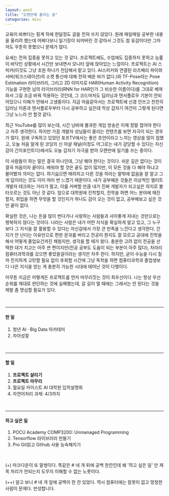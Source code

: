 ```yaml
---
layout: post
title: "오랜만에 올리는 글"
categories: misc
---
```


교육이 바쁘다는 핑계 하에 한달정도 글을 전혀 쓰지 않았다. 원래 매일매일 공부한 내용을 올리려 했는데 어쩌다보니 일기장이 되어버린 것 같아서 그것도 참 유감이다만 그마저도 꾸준히 못했으니 문제가 많다. 

요새는 전혀 집중을 못하고 있는 것 같다. 프로젝트에도, 수업에도 집중하지 못하고 능률이 바닥인 상황에서 시간만 보내면서 모니터 앞에 앉아있는 느낌이다. 프로젝트는 AI 스피커(이것도 그냥 조원 하나가 전담해서 맡고 있다. AI스피커와 연결된 라즈베리 파이와 서버(워크스테이션)의 소켓 통신에 대해 전혀 배운 바가 없다.)와 TF-Pose라는 Pose Estimation 라이브러리, 그리고 2D 이미지로 HAR(Human Activity Recognition) 기능을 구현한 남의 라이브러리(RNN for HAR인가 그 비슷한 이름이다)를 그대로 베껴와서 그걸 조금 바꿔 적용하는 것인데, 그 코드마저도 딥러닝과 텐서플로우 기본이 안되어있으니 이해가 안돼서 고생중이다. 지금 마음같아서는 프로젝트에 신경 안쓰고 천천히 딥러닝 이론과 텐서플로우부터 다시 공부하고 싶은데 막상 갑자기 여건이 그렇게 된다면 그냥 노느라 안 할것 같다.

최근 YouTube를 많이 보는데, 시간 낭비에 불과한 게임 방송은 이제 정말 접어야 한다고 자주 생각한다. 하지만 가끔 개발자 성님들이 올리는 컨텐츠를 보면 자극이 되는 경우가 많다. 원래 구독하고 있었던 포프TV에서는 좋은 조언이라고 느끼는 영상을 많이 접했고, 오늘 처음 알게 된 코딩의 신 아샬 채널(이정도 어그로는 내가 감당할 수 있다는 자신감이 간지포인트다)에서도 오늘 갑자기 자극을 받아 오랜만에 일기를 쓰는 중이다.

이 사람들이 하는 말은 결국 하나인데, 그냥 해야 한다는 것이다. 쉬운 길은 없다는 것이 결국 처음이자 끝이다. 배워야 할 것은 끝도 없이 많지만, 이 모든 것을 다 해야 하냐고 물어봤자 의미는 없다. 하기싫으면 때려치고 다른 것을 하라는 말밖에 없음을 잘 알고 그게 답이라는 것도 이미 여러 번 느꼈기 때문이다. 내가 공부해온 것들은 이상적인 엘리트 개발자 테크와는 거리가 멀고, 이를 커버할 만큼 내가 진짜 개발자가 되고싶은 의지로 불타오르는 것도 아닌 것 같다. 앞으로 대학원에 진학할지, 진학을 하면 어느 분야에 매진할지, 취업을 하면 무엇을 할 것인지가 하나도 감이 오는 것이 없고, 공부해보고 싶은 것만 끝이 없다.

확실한 것은, 나는 돈을 많이 번다거나 사랑하는 사람들과 사이좋게 지내는 것만으로는 행복하지 않다는 것이다. 나라는 사람은 내가 어떤 지식을 확실하게 알고 있고, 그 누구보다 그 지식을 잘 활용할 수 있다는 자신감에서 가장 큰 만족을 느낀다고 생각한다. 간지가 안 난다는 이유만으로 편한 문과를 버리고 전공이 뭔지도 잘 모르고 공대에 진학을 해서 어떻게 졸업요건까진 채웠지만, 생각을 할 때가 왔다. 충분한 고려 없이 전공을 선택한 대가 치고는 아주 싼 편이지만(전공 공부도 도움이 되는 부분이 아주 많다), 차라리 컴퓨터과학과를 갔으면 좋았을걸이라는 생각은 자주 한다. 하지만, 굳이 수능을 다시 칠까 진지하게 고민할 필요 없이 후회할 시간에 그냥 독학을 하면 컴퓨터과학과 졸업생보다 나은 지식을 얻는 게 충분히 가능한 시대에 태어난 것이 다행이다.

아무튼 지금은 어떻게든 프로젝트를 먼저 마무리짓는 것이 최우선이다. 나는 항상 우선 순위를 제대로 판단하는 것에 실패했는데, 갈 길이 멀 때에는 그래서는 안 된다는 것을 제발 좀 명심할 필요가 있다.


&nbsp;

-------------------------------------
#### 한 일
  1. 청년 AI · Big Data 아카데미
  2. 자아성찰

&nbsp;
&nbsp;

-------------------------------------
#### 할 일
  1. **프로젝트 살리기**
  2. **프로젝트 마무리**
  3. 월요일 카이스트 AI 대학원 입학설명회
  4. 자연어처리 과제: 4/3까지
 
 &nbsp;
 &nbsp;
 
 ------------------------------------
#### 하고 싶은 일
  1. POCU Academy COMP3200: Unmanaged Programming
  2. Tensorflow 라이브러리 만들기
  3. Pro Git읽고 Github 사용 능숙해지기
  
  &nbsp;
  &nbsp;

(+) 마크다운이 또 말썽이다. 똑같은 # 네 개 뒤에 공백 한칸인데 왜 '하고 싶은 일' 만 제목 처리가 안되는지 도무지 이해할 수 없는 노릇이다.

(++) 알고 보니 # 네 개 앞에 공백이 한 칸 있었다. 역시 컴퓨터에는 잘못이 없고 멍청한 사람이 문제다. 반성합니다.
